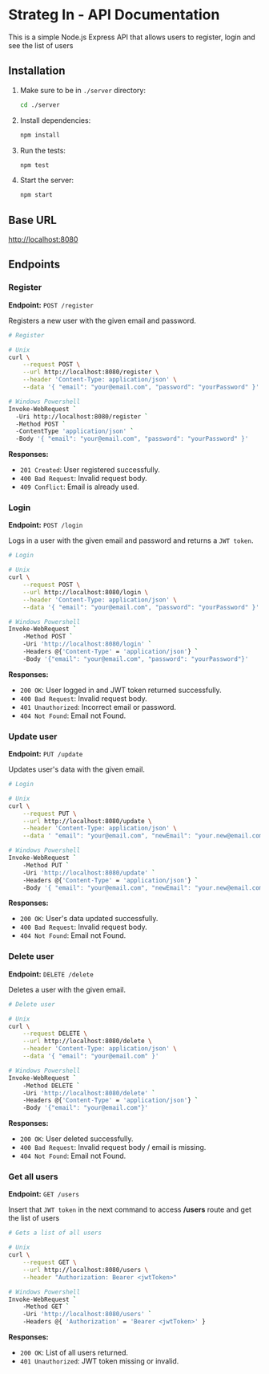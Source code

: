 # Strateg In - API Documentation

This is a simple Node.js Express API that allows users to register, login and see the list of users

## Installation

1. Make sure to be in `./server` directory:

    ```bash
    cd ./server
    ```

2. Install dependencies:

    ```bash
    npm install
    ```

3. Run the tests:

    ```bash
    npm test
    ```

4. Start the server:

    ```bash
    npm start
    ```

## Base URL

<http://localhost:8080>

## Endpoints

### Register

**Endpoint:** `POST /register`

Registers a new user with the given email and password.

```bash
# Register

# Unix
curl \
    --request POST \
    --url http://localhost:8080/register \
    --header 'Content-Type: application/json' \
    --data '{ "email": "your@email.com", "password": "yourPassword" }'

# Windows Powershell
Invoke-WebRequest `
  -Uri http://localhost:8080/register `
  -Method POST `
  -ContentType 'application/json' `
  -Body '{ "email": "your@email.com", "password": "yourPassword" }'
```

**Responses:**

- `201 Created`: User registered successfully.
- `400 Bad Request`: Invalid request body.
- `409 Conflict`: Email is already used.

### Login

**Endpoint:** `POST /login`

Logs in a user with the given email and password and returns a `JWT token`.

```bash
# Login

# Unix
curl \
    --request POST \
    --url http://localhost:8080/login \
    --header 'Content-Type: application/json' \
    --data '{ "email": "your@email.com", "password": "yourPassword" }'

# Windows Powershell
Invoke-WebRequest `
    -Method POST `
    -Uri 'http://localhost:8080/login' `
    -Headers @{'Content-Type' = 'application/json'} `
    -Body '{"email": "your@email.com", "password": "yourPassword"}'
```

**Responses:**

- `200 OK`: User logged in and JWT token returned successfully.
- `400 Bad Request`: Invalid request body.
- `401 Unauthorized`: Incorrect email or password.
- `404 Not Found`: Email not Found.

### Update user

**Endpoint:** `PUT /update`

Updates user's data with the given email.

```bash
# Login

# Unix
curl \
    --request PUT \
    --url http://localhost:8080/update \
    --header 'Content-Type: application/json' \
    --data ' "email": "your@email.com", "newEmail": "your.new@email.com", "newPassword": "yourNewPassword" }'

# Windows Powershell
Invoke-WebRequest `
    -Method PUT `
    -Uri 'http://localhost:8080/update' `
    -Headers @{'Content-Type' = 'application/json'} `
    -Body '{ "email": "your@email.com", "newEmail": "your.new@email.com", "newPassword": "yourNewPassword" }'
```

**Responses:**

- `200 OK`: User's data updated successfully.
- `400 Bad Request`: Invalid request body.
- `404 Not Found`: Email not Found.

### Delete user

**Endpoint:** `DELETE /delete`

Deletes a user with the given email.

```bash
# Delete user

# Unix
curl \
    --request DELETE \
    --url http://localhost:8080/delete \
    --header 'Content-Type: application/json' \
    --data '{ "email": "your@email.com" }'

# Windows Powershell
Invoke-WebRequest `
    -Method DELETE `
    -Uri 'http://localhost:8080/delete' `
    -Headers @{'Content-Type' = 'application/json'} `
    -Body '{"email": "your@email.com"}'
```

**Responses:**

- `200 OK`: User deleted successfully.
- `400 Bad Request`: Invalid request body / email is missing.
- `404 Not Found`: Email not Found.

### Get all users

**Endpoint:** `GET /users`

Insert that `JWT token` in the next command to access **/users** route and get the list of users

```bash
# Gets a list of all users

# Unix
curl \
    --request GET \
    --url http://localhost:8080/users \
    --header "Authorization: Bearer <jwtToken>"

# Windows Powershell
Invoke-WebRequest `
    -Method GET `
    -Uri 'http://localhost:8080/users' `
    -Headers @{ 'Authorization' = 'Bearer <jwtToken>' }
```

**Responses:**

- `200 OK`: List of all users returned.
- `401 Unauthorized`: JWT token missing or invalid.
